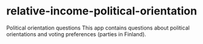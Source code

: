 # relative-income-political-orientation
Political orientation questions
This app contains questions about political orientations and voting preferences (parties in Finland).
